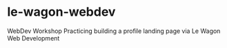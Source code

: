 # le-wagon-webdev
WebDev Workshop
Practicing building a profile landing page via Le Wagon Web Development 
